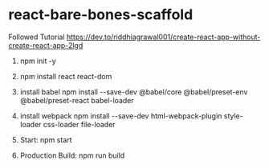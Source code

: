# react-bare-bones-scaffold
 
Followed Tutorial
https://dev.to/riddhiagrawal001/create-react-app-without-create-react-app-2lgd

1. npm init -y

2. npm install react react-dom 

3. install babel
npm install --save-dev @babel/core @babel/preset-env @babel/preset-react babel-loader

4. install webpack
npm install --save-dev html-webpack-plugin style-loader css-loader file-loader

5. Start: npm start

6. Production Build: npm run build